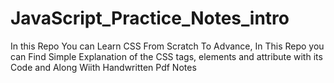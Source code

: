 # JavaScript_Practice_Notes_intro
In this Repo You can Learn CSS From Scratch To Advance, In This Repo you can Find Simple Explanation of the CSS tags, elements and attribute with its Code and Along Wiith Handwritten Pdf Notes
